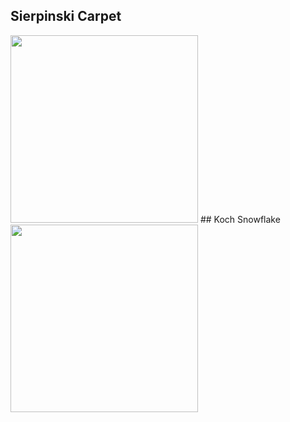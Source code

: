 ## Sierpinski Carpet
  <img src="https://github.com/Migran99/Python---Varios/blob/master/sierpinski_carpet.gif" width="300" height="300">
## Koch Snowflake
  <img src="https://github.com/Migran99/Python---Varios/blob/master/koch_snowflake.gif" width="300" height="300">

